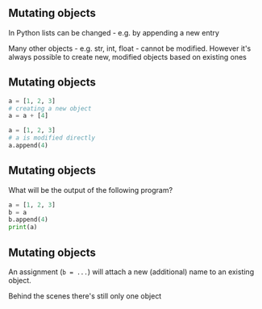 ## Mutating objects

In Python lists can be changed - e.g. by appending a new entry

Many other objects - e.g. str, int, float - cannot be modified. However it's always possible to create new, modified objects based on existing ones

## Mutating objects

```py
a = [1, 2, 3]
# creating a new object
a = a + [4]

a = [1, 2, 3]
# a is modified directly
a.append(4)
```

## Mutating objects

What will be the output of the following program?

```py
a = [1, 2, 3]
b = a
b.append(4)
print(a)
```

## Mutating objects

An assignment (`b = ...`) will attach a new (additional) name to an existing object.

Behind the scenes there's still only one object
